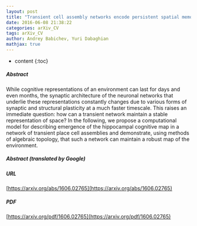 ```yaml
---
layout: post
title: "Transient cell assembly networks encode persistent spatial memories"
date: 2016-06-08 21:38:22
categories: arXiv_CV
tags: arXiv_CV
author: Andrey Babichev, Yuri Dabaghian
mathjax: true
---
```


* content
{:toc}

##### Abstract
While cognitive representations of an environment can last for days and even months, the synaptic architecture of the neuronal networks that underlie these representations constantly changes due to various forms of synaptic and structural plasticity at a much faster timescale. This raises an immediate question: how can a transient network maintain a stable representation of space? In the following, we propose a computational model for describing emergence of the hippocampal cognitive map in a network of transient place cell assemblies and demonstrate, using methods of algebraic topology, that such a network can maintain a robust map of the environment.

##### Abstract (translated by Google)


##### URL
[https://arxiv.org/abs/1606.02765](https://arxiv.org/abs/1606.02765)

##### PDF
[https://arxiv.org/pdf/1606.02765](https://arxiv.org/pdf/1606.02765)

